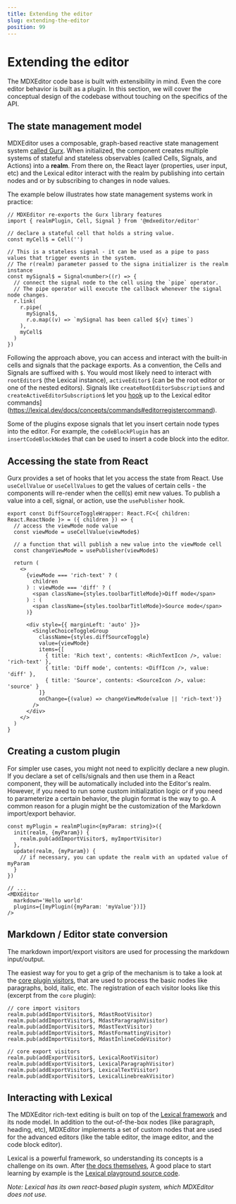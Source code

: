 ```yaml
---
title: Extending the editor
slug: extending-the-editor
position: 99
---
```


# Extending the editor

The MDXEditor code base is built with extensibility in mind. Even the core editor behavior is built as a plugin. In this section, we will cover the conceptual design of the codebase without touching on the specifics of the API.

## The state management model

MDXEditor uses a composable, graph-based reactive state management system [called Gurx](https://mdx-editor.github.io/gurx). When initialized, the component creates multiple systems of stateful and stateless observables (called Cells, Signals, and Actions) into a **realm**.
From there on, the React layer (properties, user input, etc) and the Lexical editor interact with the realm by publishing into certain nodes and or by subscribing to changes in node values.

The example below illustrates how state management systems work in practice:

```tsx
// MDXEditor re-exports the Gurx library features
import { realmPlugin, Cell, Signal } from '@mdxeditor/editor'

// declare a stateful cell that holds a string value.
const myCell$ = Cell('')

// This is a stateless signal - it can be used as a pipe to pass values that trigger events in the system.
// The r(realm) parameter passed to the signa initializer is the realm instance
const mySignal$ = Signal<number>((r) => {
  // connect the signal node to the cell using the `pipe` operator.
  // The pipe operator will execute the callback whenever the signal node changes.
  r.link(
    r.pipe(
      mySignal$,
      r.o.map((v) => `mySignal has been called ${v} times`)
    ),
    myCell$
  )
})
```

Following the approach above, you can access and interact with the built-in cells and signals that the package exports. As a convention, the Cells and Signals are suffixed with `$`. You would most likely need to interact with `rootEditor$` (the Lexical instance), `activeEditor$` (can be the root editor or one of the nested editors). Signals like `createRootEditorSubscription$` and `createActiveEditorSubscription$` let you [hook](https://lexical.dev/docs/concepts/commands#editorregistercommand) up to the Lexical editor commands](https://lexical.dev/docs/concepts/commands#editorregistercommand).

Some of the plugins expose signals that let you insert certain node types into the editor. For example, the `codeBlockPlugin` has an `insertCodeBlockNode$` that can be used to insert a code block into the editor.

## Accessing the state from React

Gurx provides a set of hooks that let you access the state from React. Use `useCellValue` or `useCellValues` to get the values of certain cells - the components will re-render when the cell(s) emit new values. To publish a value into a cell, signal, or action, use the `usePublisher` hook.

```tsx
export const DiffSourceToggleWrapper: React.FC<{ children: React.ReactNode }> = ({ children }) => {
  // access the viewMode node value
  const viewMode = useCellValue(viewMode$)

  // a function that will publish a new value into the viewMode cell
  const changeViewMode = usePublisher(viewMode$)

  return (
    <>
      {viewMode === 'rich-text' ? (
        children
      ) : viewMode === 'diff' ? (
        <span className={styles.toolbarTitleMode}>Diff mode</span>
      ) : (
        <span className={styles.toolbarTitleMode}>Source mode</span>
      )}

      <div style={{ marginLeft: 'auto' }}>
        <SingleChoiceToggleGroup
          className={styles.diffSourceToggle}
          value={viewMode}
          items={[
            { title: 'Rich text', contents: <RichTextIcon />, value: 'rich-text' },
            { title: 'Diff mode', contents: <DiffIcon />, value: 'diff' },
            { title: 'Source', contents: <SourceIcon />, value: 'source' }
          ]}
          onChange={(value) => changeViewMode(value || 'rich-text')}
        />
      </div>
    </>
  )
}
```

## Creating a custom plugin

For simpler use cases, you might not need to explicitly declare a new plugin. If you declare a set of cells/signals and then use them in a React component, they will be automatically included into the Editor's realm. However, if you need to run some custom initialization logic or if you need to parameterize a certain behavior, the plugin format is the way to go. A common reason for a plugin might be the customization of the Markdown import/export behavior.

```tsx
const myPlugin = realmPlugin<{myParam: string}>({
  init(realm, {myParam}) {
    realm.pub(addImportVisitor$, myImportVisitor)
  },
  update(realm, {myParam}) {
    // if necessary, you can update the realm with an updated value of myParam
  }
})

// ...
<MDXEditor
  markdown='Hello world'
  plugins={[myPlugin({myParam: 'myValue'})]}
/>
```

## Markdown / Editor state conversion

The markdown import/export visitors are used for processing the markdown input/output.

The easiest way for you to get a grip of the mechanism is to take a look at the [core plugin visitors](https://github.com/mdx-editor/editor/tree/main/src/plugins/core), that are used to process the basic nodes like paragraphs, bold, italic, etc. The registration of each visitor looks like this (excerpt from the `core` plugin):

```tsx
// core import visitors
realm.pub(addImportVisitor$, MdastRootVisitor)
realm.pub(addImportVisitor$, MdastParagraphVisitor)
realm.pub(addImportVisitor$, MdastTextVisitor)
realm.pub(addImportVisitor$, MdastFormattingVisitor)
realm.pub(addImportVisitor$, MdastInlineCodeVisitor)

// core export visitors
realm.pub(addExportVisitor$, LexicalRootVisitor)
realm.pub(addExportVisitor$, LexicalParagraphVisitor)
realm.pub(addExportVisitor$, LexicalTextVisitor)
realm.pub(addExportVisitor$, LexicalLinebreakVisitor)
```

## Interacting with Lexical

The MDXEditor rich-text editing is built on top of the [Lexical framework](https://lexical.dev) and its node model. In addition to the out-of-the-box nodes (like paragraph, heading, etc), MDXEditor implements a set of custom nodes that are used for the advanced editors (like the table editor, the image editor, and the code block editor).

Lexical is a powerful framework, so understanding its concepts is a challenge on its own. After [the docs themselves](https://lexical.dev/), A good place to start learning by example is the [Lexical playground source code](https://github.com/facebook/lexical/tree/main/packages/lexical-playground).

_Note: Lexical has its own react-based plugin system, which MDXEditor does not use._
